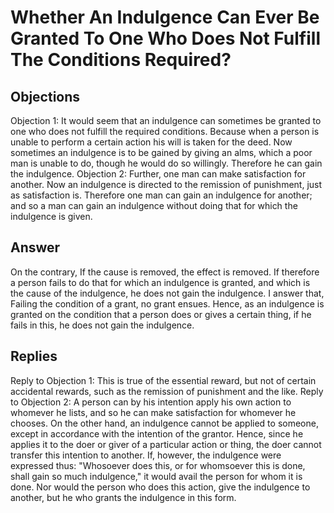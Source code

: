 # Whether An Indulgence Can Ever Be Granted To One Who Does Not Fulfill The Conditions Required?
## Objections
Objection 1: It would seem that an indulgence can sometimes be granted to one who does not fulfill the required conditions. Because when a person is unable to perform a certain action his will is taken for the deed. Now sometimes an indulgence is to be gained by giving an alms, which a poor man is unable to do, though he would do so willingly. Therefore he can gain the indulgence.
Objection 2: Further, one man can make satisfaction for another. Now an indulgence is directed to the remission of punishment, just as satisfaction is. Therefore one man can gain an indulgence for another; and so a man can gain an indulgence without doing that for which the indulgence is given.
## Answer
On the contrary, If the cause is removed, the effect is removed. If therefore a person fails to do that for which an indulgence is granted, and which is the cause of the indulgence, he does not gain the indulgence.
I answer that, Failing the condition of a grant, no grant ensues. Hence, as an indulgence is granted on the condition that a person does or gives a certain thing, if he fails in this, he does not gain the indulgence.
## Replies
Reply to Objection 1: This is true of the essential reward, but not of certain accidental rewards, such as the remission of punishment and the like.
Reply to Objection 2: A person can by his intention apply his own action to whomever he lists, and so he can make satisfaction for whomever he chooses. On the other hand, an indulgence cannot be applied to someone, except in accordance with the intention of the grantor. Hence, since he applies it to the doer or giver of a particular action or thing, the doer cannot transfer this intention to another. If, however, the indulgence were expressed thus: "Whosoever does this, or for whomsoever this is done, shall gain so much indulgence," it would avail the person for whom it is done. Nor would the person who does this action, give the indulgence to another, but he who grants the indulgence in this form.